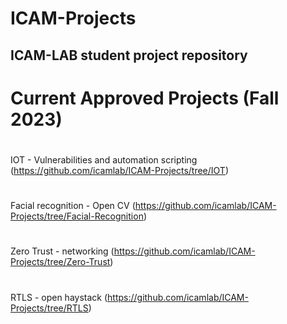# ICAM-Projects
ICAM-LAB student project repository
--------------------------------------
# Current Approved Projects (Fall 2023)
#
IOT - Vulnerabilities and automation scripting (https://github.com/icamlab/ICAM-Projects/tree/IOT)
#
Facial recognition - Open CV (https://github.com/icamlab/ICAM-Projects/tree/Facial-Recognition)
#
Zero Trust - networking (https://github.com/icamlab/ICAM-Projects/tree/Zero-Trust)
#
RTLS - open haystack (https://github.com/icamlab/ICAM-Projects/tree/RTLS)
